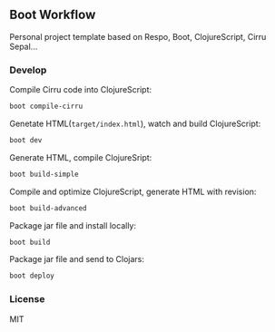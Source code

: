 
Boot Workflow
----

Personal project template based on Respo, Boot, ClojureScript, Cirru Sepal...

### Develop

Compile Cirru code into ClojureScript:

```bash
boot compile-cirru
```

Genetate HTML(`target/index.html`), watch and build ClojureScript:

```bash
boot dev
```

Generate HTML, compile ClojureSript:

```bash
boot build-simple
```

Compile and optimize ClojureScript, generate HTML with revision:

```bash
boot build-advanced
```

Package jar file and install locally:

```bash
boot build
```

Package jar file and send to Clojars:

```bash
boot deploy
```

### License

MIT
